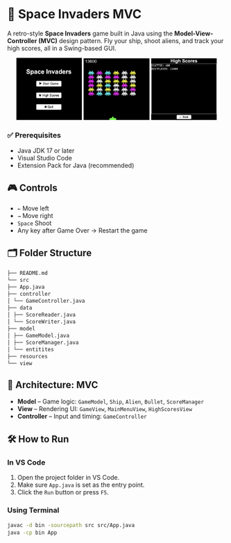 # 👾 Space Invaders MVC

A retro-style **Space Invaders** game built in Java using the **Model-View-Controller (MVC)** design pattern. Fly your ship, shoot aliens, and track your high scores, all in a Swing-based GUI.

<div align="center">

  <img src="src/resources/githubimages/MainMenuPage.png" width="30%" alt="Main Menu"/>
  <img src="src/resources/githubimages/Gameplay.png" width="30%" alt="Gameplay"/>
  <img src="src/resources/githubimages/HighscorePage.png" width="30%" alt="High Scores"/>

</div>

### ✅ Prerequisites

- Java JDK 17 or later
- Visual Studio Code
- Extension Pack for Java (recommended)

## 🎮 Controls

- `←` Move left
- `→` Move right
- `Space` Shoot
- Any key after Game Over → Restart the game

## 🗂 Folder Structure

```
├── README.md
└── src
├── App.java
├── controller
│ └── GameController.java
├── data
│ ├── ScoreReader.java
│ └── ScoreWriter.java
├── model
│ ├── GameModel.java
│ ├── ScoreManager.java
│ └── entitites
├── resources
└── view
```

## 🧠 Architecture: MVC

- **Model** – Game logic: `GameModel`, `Ship`, `Alien`, `Bullet`, `ScoreManager`
- **View** – Rendering UI: `GameView`, `MainMenuView`, `HighScoresView`
- **Controller** – Input and timing: `GameController`

## 🛠️ How to Run

### In VS Code

1. Open the project folder in VS Code.
2. Make sure `App.java` is set as the entry point.
3. Click the `Run` button or press `F5`.

### Using Terminal

```bash
javac -d bin -sourcepath src src/App.java
java -cp bin App
```
